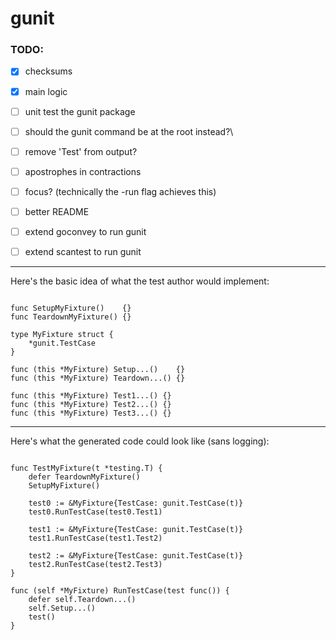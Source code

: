 # gunit

### TODO:

- [X] checksums
- [X] main logic
- [ ] unit test the gunit package
- [ ] should the gunit command be at the root instead?\
- [ ] remove 'Test' from output?
- [ ] apostrophes in contractions
- [ ] focus? (technically the -run flag achieves this)
- [ ] better README
- [ ] extend goconvey to run gunit
- [ ] extend scantest to run gunit


-------------------------

Here's the basic idea of what the test author would implement:

```

func SetupMyFixture()    {}
func TeardownMyFixture() {}

type MyFixture struct {
	*gunit.TestCase
}

func (this *MyFixture) Setup...()    {}
func (this *MyFixture) Teardown...() {}

func (this *MyFixture) Test1...() {}
func (this *MyFixture) Test2...() {}
func (this *MyFixture) Test3...() {}

```

-------------------------

Here's what the generated code could look like (sans logging):

```

func TestMyFixture(t *testing.T) {
	defer TeardownMyFixture()
	SetupMyFixture()

	test0 := &MyFixture{TestCase: gunit.TestCase(t)}
	test0.RunTestCase(test0.Test1)

	test1 := &MyFixture{TestCase: gunit.TestCase(t)}
	test1.RunTestCase(test1.Test2)

	test2 := &MyFixture{TestCase: gunit.TestCase(t)}
	test2.RunTestCase(test2.Test3)
}

func (self *MyFixture) RunTestCase(test func()) {
	defer self.Teardown...()
	self.Setup...()
	test()
}

```